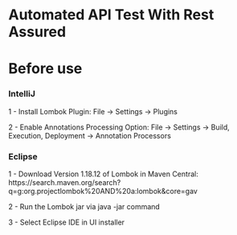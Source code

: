 # Automated API Test With Rest Assured

<h1> Before use </h1>

<h3> IntelliJ </h3>
<p> 1 - Install Lombok Plugin: File -> Settings -> Plugins </p>
<p> 2 - Enable Annotations Processing Option: File -> Settings -> Build, Execution, Deployment -> Annotation Processors </p>

<h3> Eclipse </h3>
<p> 1 - Download Version 1.18.12 of Lombok in Maven Central: https://search.maven.org/search?q=g:org.projectlombok%20AND%20a:lombok&core=gav </p>
<p> 2 - Run the Lombok jar via java -jar command </p>
<p> 3 - Select Eclipse IDE in UI installer </p>
